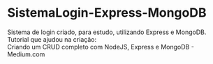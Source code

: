 # SistemaLogin-Express-MongoDB
Sistema de login criado, para estudo, utilizando Express e MongoDB. <br/>
Tutorial que ajudou na criação: <br/>
Criando um CRUD completo com NodeJS, Express e MongoDB - Medium.com
